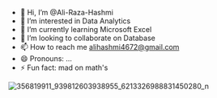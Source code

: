 - 👋 Hi, I’m @Ali-Raza-Hashmi
- 👀 I’m interested in Data Analytics
- 🌱 I’m currently learning Microsoft Excel
- 💞️ I’m looking to collaborate on Database
- 📫 How to reach me alihashmi4672@gmail.com
- 😄 Pronouns: ...
- ⚡ Fun fact: mad on math's

<!---
Ali-Raza-Hashmi/Ali-Raza-Hashmi is a ✨ special ✨ repository because its `README.md` (this file) appears on your GitHub profile.
You can click the Preview link to take a look at your changes.
--->
![356819911_939812603938955_6213326988831450280_n](https://github.com/Ali-Raza-Hashmi/Ali-Raza-Hashmi/assets/162850280/e60cb965-b008-4419-96ce-bd2ab78c6098)
